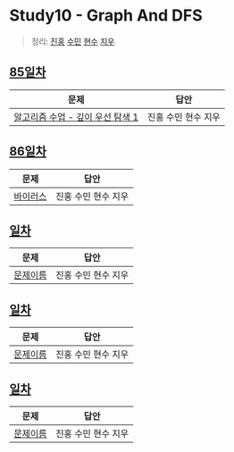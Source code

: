 # Study10 - Graph And DFS
> 정리: [진홍](self_study/kjh.md) [수민](self_study/ysm.md) [현수](self_study/hhs.md) [지우](self_study/sjw.md)

## [85일차](Day85)

| 문제                 | 답안                |
| -------------------- | ------------------- |
| [알고리즘 수업 - 깊이 우선 탐색 1](https://www.acmicpc.net/problem/24479) | 진홍 수민 현수 지우 |

## [86일차](Day86)

| 문제                 | 답안                |
| -------------------- | ------------------- |
| [바이러스](https://www.acmicpc.net/problem/2606) | 진홍 수민 현수 지우 |

## [일차](Day)

| 문제                 | 답안                |
| -------------------- | ------------------- |
| [문제이름](문제링크) | 진홍 수민 현수 지우 |

## [일차](Day)

| 문제                 | 답안                |
| -------------------- | ------------------- |
| [문제이름](문제링크) | 진홍 수민 현수 지우 |

## [일차](Day)

| 문제                 | 답안                |
| -------------------- | ------------------- |
| [문제이름](문제링크) | 진홍 수민 현수 지우 |
